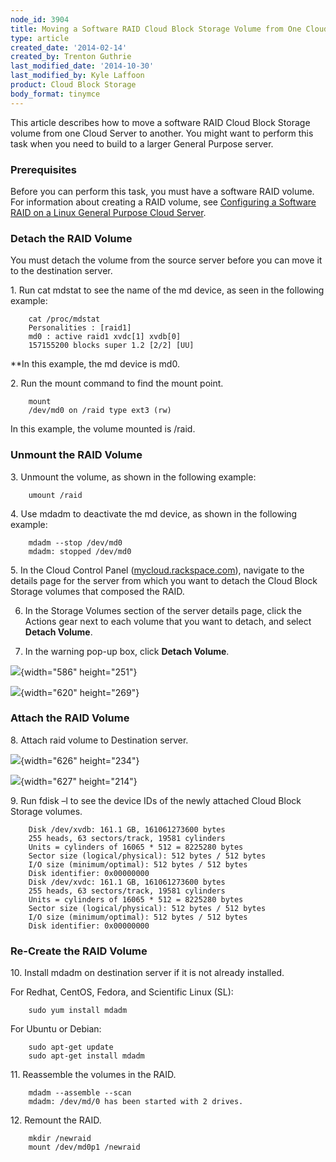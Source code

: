 ```yaml
---
node_id: 3904
title: Moving a Software RAID Cloud Block Storage Volume from One Cloud Server to Another
type: article
created_date: '2014-02-14'
created_by: Trenton Guthrie
last_modified_date: '2014-10-30'
last_modified_by: Kyle Laffoon
product: Cloud Block Storage
body_format: tinymce
---
```


This article describes how to move a software RAID Cloud Block Storage
volume from one Cloud Server to another. You might want to perform this
task when you need to build to a larger General Purpose server.

### Prerequisites

Before you can perform this task, you must have a software RAID volume.
For information about creating a RAID volume, see [Configuring a
Software RAID on a Linux General Purpose Cloud
Server](/howto/configuring-a-software-raid-on-a-linux-general-purpose-cloud-server).

### Detach the RAID Volume

You must detach the volume from the source server before you can move it
to the destination server.

1\. Run cat mdstat to see the name of the md device, as seen in the
following example:

        cat /proc/mdstat
        Personalities : [raid1]
        md0 : active raid1 xvdc[1] xvdb[0]
        157155200 blocks super 1.2 [2/2] [UU]

\*\*In this example, the md device is md0.

2\. Run the mount command to find the mount point.

        mount
        /dev/md0 on /raid type ext3 (rw)

In this example, the volume mounted is /raid.

### Unmount the RAID Volume

3\. Unmount the volume, as shown in the following example:

        umount /raid

4\. Use mdadm to deactivate the md device, as shown in the following
example:

        mdadm --stop /dev/md0
        mdadm: stopped /dev/md0

5\. In the Cloud Control Panel
([mycloud.rackspace.com](http://mycloud.rackspace.com)), navigate to the
details page for the server from which you want to detach the Cloud
Block Storage volumes that composed the RAID.

6. In the Storage Volumes section of the server details page, click the
Actions gear next to each volume that you want to detach, and select
**Detach Volume**.

7. In the warning pop-up box, click **Detach Volume**.

![](https://8026b2e3760e2433679c-fffceaebb8c6ee053c935e8915a3fbe7.ssl.cf2.rackcdn.com/field/image/RAIDImage1.png){width="586"
height="251"}

![](https://8026b2e3760e2433679c-fffceaebb8c6ee053c935e8915a3fbe7.ssl.cf2.rackcdn.com/field/image/RAIDImage2.png){width="620"
height="269"}

### Attach the RAID Volume

8\. Attach raid volume to Destination server.

![](https://8026b2e3760e2433679c-fffceaebb8c6ee053c935e8915a3fbe7.ssl.cf2.rackcdn.com/field/image/RAIDImage3.png){width="626"
height="234"}

![](https://8026b2e3760e2433679c-fffceaebb8c6ee053c935e8915a3fbe7.ssl.cf2.rackcdn.com/field/image/RAIDImage4.png){width="627"
height="214"}

9\. Run fdisk &ndash;l to see the device IDs of the newly attached Cloud Block
Storage volumes.

        Disk /dev/xvdb: 161.1 GB, 161061273600 bytes
        255 heads, 63 sectors/track, 19581 cylinders
        Units = cylinders of 16065 * 512 = 8225280 bytes
        Sector size (logical/physical): 512 bytes / 512 bytes
        I/O size (minimum/optimal): 512 bytes / 512 bytes
        Disk identifier: 0x00000000
        Disk /dev/xvdc: 161.1 GB, 161061273600 bytes
        255 heads, 63 sectors/track, 19581 cylinders
        Units = cylinders of 16065 * 512 = 8225280 bytes
        Sector size (logical/physical): 512 bytes / 512 bytes
        I/O size (minimum/optimal): 512 bytes / 512 bytes
        Disk identifier: 0x00000000

### Re-Create the RAID Volume

10\. Install mdadm on destination server if it is not already installed.

For Redhat, CentOS, Fedora, and Scientific Linux (SL):

        sudo yum install mdadm


For Ubuntu or Debian:

        sudo apt-get update
        sudo apt-get install mdadm

11\. Reassemble the volumes in the RAID.

        mdadm --assemble --scan
        mdadm: /dev/md/0 has been started with 2 drives.

12\. Remount the RAID.

        mkdir /newraid
        mount /dev/md0p1 /newraid

